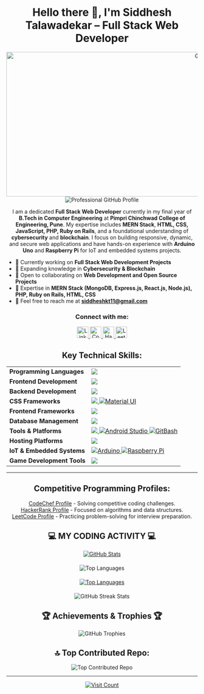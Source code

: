 <h1 align="center">Hello there 👋, I'm Siddhesh Talawadekar – Full Stack Web Developer</h1>

<div align="center">
  <img align="right" alt="GIF" src="code.gif" width="1000" height="380" />
  <p align="center">
    <img src="https://readme-typing-svg.herokuapp.com?color=00CFFF&size=32&center=true&vCenter=true&width=700&height=70&lines=Welcome+to+my+GitHub+Profile!;I'm+Siddhesh+Talawadekar;Full+Stack+Web+Developer;MERN+Stack+Specialist;Passionate+about+Technologies;Fresher" alt="Professional GitHub Profile">
  </p>
</div>

<p align="center">
  I am a dedicated <strong>Full Stack Web Developer</strong> currently in my final year of <strong>B.Tech in Computer Engineering</strong> at <strong>Pimpri Chinchwad College of Engineering, Pune</strong>. My expertise includes <strong>MERN Stack</strong>, <strong>HTML, CSS, JavaScript, PHP, Ruby on Rails</strong>, and a foundational understanding of <strong>cybersecurity</strong> and <strong>blockchain</strong>. I focus on building responsive, dynamic, and secure web applications and have hands-on experience with <strong>Arduino Uno</strong> and <strong>Raspberry Pi</strong> for IoT and embedded systems projects.
</p>

- 🔭 Currently working on **Full Stack Web Development Projects**
- 🌱 Expanding knowledge in **Cybersecurity & Blockchain**
- 👯 Open to collaborating on **Web Development and Open Source Projects**
- 💬 Expertise in **MERN Stack (MongoDB, Express.js, React.js, Node.js), PHP, Ruby on Rails, HTML, CSS**
- 📧 Feel free to reach me at **[siddheshkt11@gmail.com](mailto:siddheshkt11@gmail.com)**

<h3 align="center">Connect with me:</h3>
<p align="center">
  <a href="https://www.linkedin.com/in/siddheshkt11/" target="blank">
    <img src="https://img.icons8.com/color/48/000000/linkedin.png" alt="LinkedIn" height="30" width="30" />
  </a>
  <a href="https://www.codechef.com/users/siddheshkt11" target="blank">
    <img src="https://cdn.codechef.com/images/cc-logo-mobile.svg" alt="CodeChef" height="30" width="30" />
  </a>
  <a href="https://www.hackerrank.com/profile/siddheshkt11" target="blank">
    <img src="https://hrcdn.net/fcore/assets/work/header/hackerrank_logo-21e2867566.svg" alt="HackerRank" height="30" width="30" />
  </a>
  <a href="https://leetcode.com/u/imSiddhesh_11" target="blank">
    <img src="https://img.icons8.com/external-tal-revivo-shadow-tal-revivo/48/000000/external-level-up-your-coding-skills-and-quickly-land-a-job-logo-shadow-tal-revivo.png" alt="LeetCode" height="30" width="30" />
  </a>
</p>

<h2 align="center">Key Technical Skills:</h2>
<table align="center">
  <tr>
    <td><b>Programming Languages</b></td>
    <td> 
      <a href="https://github.com/siddhesh11082002">
        <img src="https://skillicons.dev/icons?i=js,php,ruby,c,cpp,java,python" />
      </a> 
    </td>
  </tr>
  <tr>
    <td><b>Frontend Development</b></td>
    <td> 
      <a href="https://github.com/siddhesh11082002">
        <img src="https://skillicons.dev/icons?i=react,html,css,scss,javascript" />
      </a>
    </td>
  </tr>
  <tr>
    <td><b>Backend Development</b></td>
    <td> 
      <a href="https://github.com/siddhesh11082002">
        <img src="https://skillicons.dev/icons?i=nodejs,express,ruby" />
      </a>
    </td>
  </tr>
  <tr>
    <td><b>CSS Frameworks</b></td>
    <td> 
      <a href="https://github.com/siddhesh11082002">
        <img src="https://skillicons.dev/icons?i=bootstrap,tailwind" />
        <img src="https://img.icons8.com/color/48/000000/material-ui.png" alt="Material UI" />
      </a>
    </td>
  </tr>
  <tr>
    <td><b>Frontend Frameworks</b></td>
    <td> 
      <a href="https://github.com/siddhesh11082002">
        <img src="https://skillicons.dev/icons?i=react" />
      </a>
    </td>
  </tr>
  <tr>
    <td><b>Database Management</b></td>
    <td> 
      <a href="https://github.com/siddhesh11082002">
        <img src="https://skillicons.dev/icons?i=mongodb,mysql" />
      </a>
    </td>
  </tr>
  <tr>
    <td><b>Tools & Platforms</b></td>
    <td> 
      <a href="https://github.com/siddhesh11082002">
        <img src="https://skillicons.dev/icons?i=postman,git,github,vscode,eclipse,docker" />
        <img src="https://img.icons8.com/color/48/000000/android-studio--v3.png" alt="Android Studio" />
        <img src="https://img.icons8.com/color/48/000000/git.png" alt="GitBash" />
      </a>
    </td>
  </tr>
  <tr>
    <td><b>Hosting Platforms</b></td>
    <td> 
      <a href="https://github.com/siddhesh11082002">
        <img src="https://skillicons.dev/icons?i=vercel,firebase,github,aws" />
      </a>
    </td>
  </tr>
  <tr>
    <td><b>IoT & Embedded Systems</b></td>
    <td> 
      <a href="https://github.com/siddhesh11082002">
        <img src="https://img.icons8.com/color/48/000000/arduino.png" alt="Arduino" />
        <img src="https://img.icons8.com/color/48/000000/raspberry-pi.png" alt="Raspberry Pi" />
      </a>
    </td>
  </tr>
  <tr>
    <td><b>Game Development Tools</b></td>
    <td> 
      <a href="https://github.com/siddhesh11082002">
        <img src="https://skillicons.dev/icons?i=unity,blender" />
      </a>
    </td>
  </tr>
</table>

<hr>

<h2 align="center">Competitive Programming Profiles:</h2>
<ul style="list-style-type: none; padding: 0; text-align: center;">
  <li><a href="https://www.codechef.com/users/siddheshkt11">CodeChef Profile</a> - Solving competitive coding challenges.</li>
  <li><a href="https://www.hackerrank.com/profile/siddheshkt11">HackerRank Profile</a> - Focused on algorithms and data structures.</li>
  <li><a href="https://leetcode.com/u/imSiddhesh_11">LeetCode Profile</a> - Practicing problem-solving for interview preparation.</li>
</ul>

<h2 align="center" style="font-weight: bold;">💻 MY CODING ACTIVITY 💻</h2>

<div align="center" style="margin-bottom: 20px;">
  <a href="https://github.com/siddhesh11082002">
    <img src="https://github-stats-lemon.vercel.app/api?username=siddhesh11082002&show_icons=true&hide_border=true&theme=react" alt="GitHub Stats" style="max-width: 100%;">
  </a>
</div>

<div align="center" style="margin-bottom: 20px;">
  <img src="https://github-readme-stats.anuraghazra1.vercel.app/api/top-langs/?username=siddhesh11082002&layout=compact&theme=radical" alt="Top Languages" style="max-width: 100%;">
</div>

<div align="center" style="margin-bottom: 20px;">
  <a href="https://github.com/siddhesh11082002">
    <img src="https://github-readme-stats.vercel.app/api/top-langs/?username=siddhesh11082002&langs_count=10&title_color=0891b2&text_color=ffffff&icon_color=0891b2&bg_color=1c1917&hide_border=true&locale=en&custom_title=Top%20Languages" alt="Top Languages" style="max-width: 100%;">
  </a>
</div>

<div align="center" style="margin-bottom: 20px;">
  <img src="https://github-readme-streak-stats.herokuapp.com/?user=siddhesh11082002&theme=react" alt="GitHub Streak Stats" style="max-width: 100%;">
</div>

<h2 align="center" style="font-weight: bold;">🏆 Achievements & Trophies 🏆</h2>

<div align="center">
  <img src="https://github-profile-trophy.vercel.app/?username=siddhesh11082002&theme=radical&no-frame=false&no-bg=true&margin-w=4" alt="GitHub Trophies" style="max-width: 100%;">
</div>

<h2 align="center">🔝 Top Contributed Repo:</h2>
<div align="center">
  <img src="https://github-contributor-stats.vercel.app/api?username=siddhesh11082002&limit=5&theme=dark&combine_all_yearly_contributions=true" alt="Top Contributed Repo" style="max-width: 100%;">
</div>

<hr>

<p align="center">
  <a href="https://visitcount.itsvg.in">
    <img src="https://visitcount.itsvg.in/api?id=siddhesh11082002&icon=0&color=0" alt="Visit Count">
  </a>
</p>
